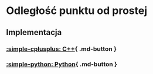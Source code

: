 # Odległość punktu od prostej

## Implementacja

### [:simple-cplusplus: C++](../../programming/c++/algorithms/2d-geometry/point-line-distance.md){ .md-button }

### [:simple-python: Python](../../programming/python/algorithms/2d-geometry/point-line-distance.md){ .md-button }

